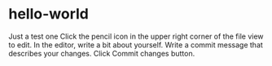 # hello-world
Just a test one
Click the  pencil icon in the upper right corner of the file view to edit.
In the editor, write a bit about yourself.
Write a commit message that describes your changes.
Click Commit changes button.
